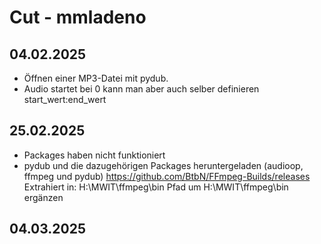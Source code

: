 # Cut - mmladeno
## 04.02.2025
* Öffnen einer MP3-Datei mit pydub.
* Audio startet bei 0 kann man aber auch selber definieren start_wert:end_wert


## 25.02.2025
* Packages haben nicht funktioniert
* pydub und die dazugehörigen Packages heruntergeladen (audioop, ffmpeg und pydub)
https://github.com/BtbN/FFmpeg-Builds/releases
Extrahiert in: H:\MWIT\ffmpeg\bin
Pfad um H:\MWIT\ffmpeg\bin ergänzen

## 04.03.2025